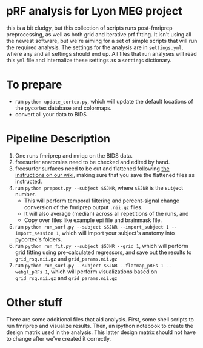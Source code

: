 # pRF analysis for Lyon MEG project

this is a bit cludgy, but this collection of scripts runs post-fmriprep preprocessing, as well as both grid and iterative prf fitting.
It isn't using all the newest software, but we're aiming for a set of simple scripts that will run the required analysis. The settings for the analysis are in `settings.yml`, where any and all settings should end up. All files that run analyses will read this `yml` file and internalize these settings as a `settings` dictionary.

# To prepare

- run `python update_cortex.py`, which will update the default locations of the pycortex database and colormaps. 
- convert all your data to BIDS

# Pipeline Description

1.  One runs fmriprep and mriqc on the BIDS data. 
2. freesurfer anatomies need to be checked and edited by hand.
3. freesurfer surfaces need to be cut and flattened following [the instructions on our wiki](https://github.com/VU-Cog-Sci/wiki/wiki/Cutting-inflated-FreeSurfer-surfaces-to-obtain-a-flattened-cortical-surface), making sure that you save the flattened files as instructed.
4. run `python prepost.py --subject $SJNR`, where `$SJNR` is the subject number.
   - This will perform temporal filtering and percent-signal change conversion of the fmriprep output `.nii.gz` files.
   - It will also average (median) across all repetitions of the runs, and
   - Copy over files like example epi file and brainmask file.
5. run `python run_surf.py --subject $SJNR --import_subject 1 --import_session 1`, which will import your subject's anatomy into pycortex's folders.
6. run `python run_fit.py --subject $SJNR --grid 1`, which will perform grid fitting using pre-calculated regressors, and save out the results to `grid_rsq.nii.gz` and `grid_params.nii.gz`
7. run `python run_surf.py --subject $SJNR --flatmap_pRFs 1 --webgl_pRFs 1`, which will perform visualizations based on `grid_rsq.nii.gz` and `grid_params.nii.gz`

# Other stuff

There are some additional files that aid analysis. First, some shell scripts to run fmriprep and visualize results. Then, an ipython notebook to create the design matrix used in the analysis. This latter design matrix should not have to change after we've created it correctly.
